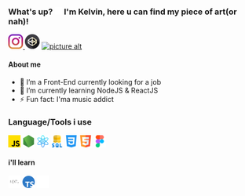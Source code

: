 ### What's up? ![](https://raw.githubusercontent.com/Kelvin-Jesus/Kelvin-Jesus/main/ezgif.com-gif-maker(1).gif) I'm Kelvin, here u can find my piece of art(or nah)! ###

<a href="https://instagram.com/k.j0ta">![picture alt](https://raw.githubusercontent.com/Kelvin-Jesus/Kelvin-Jesus/main/ezgif.com-gif-maker.png "My Instagram")    <a href="https://codepen.io/kj-theprog">![picture alt](https://github.com/Kelvin-Jesus/Kelvin-Jesus/blob/main/codepen.png?raw=true "My CodePen")</a>    <a href="https://www.linkedin.com/in/kj-ac/">![picture alt](https://static-exp1.licdn.com/sc/h/90y3av2ns08iojcadywbxioqh "My Linkedin")</a>
 

 #### About me ####
- 🔭 I’m a Front-End currently looking for a job
- 🌱 I’m currently learning NodeJS & ReactJS
- ⚡ Fun fact: I'ma music addict
 
### Language/Tools i use ###
  ![picture alt](https://raw.githubusercontent.com/Kelvin-Jesus/Kelvin-Jesus/main/JS.png "JavaScript Logo")
  ![picture alt](https://raw.githubusercontent.com/Kelvin-Jesus/Kelvin-Jesus/main/node.png "NodeJS Logo")
  ![picture alt](https://raw.githubusercontent.com/Kelvin-Jesus/Kelvin-Jesus/main/react.png "ReactJS Logo")
  ![picture alt](https://raw.githubusercontent.com/Kelvin-Jesus/Kelvin-Jesus/main/sql.png "SQL Logo")
  ![picture alt](https://raw.githubusercontent.com/Kelvin-Jesus/Kelvin-Jesus/main/css3.png "CSS3 Logo")
  ![picture alt](https://raw.githubusercontent.com/Kelvin-Jesus/Kelvin-Jesus/main/html5.png "HTML5 Logo")
  ![picture alt](https://raw.githubusercontent.com/Kelvin-Jesus/Kelvin-Jesus/main/figma.png "Figma Logo")

#### i'll learn ####
  ![picture alt](https://raw.githubusercontent.com/Kelvin-Jesus/Kelvin-Jesus/main/nextjs.png "NEXTJS Logo")
  ![picture alt](https://raw.githubusercontent.com/Kelvin-Jesus/Kelvin-Jesus/main/typescript.png "TypeScript Logo")
  ![picture alt](https://raw.githubusercontent.com/Kelvin-Jesus/Kelvin-Jesus/main/rust.png "Rust Logo")
